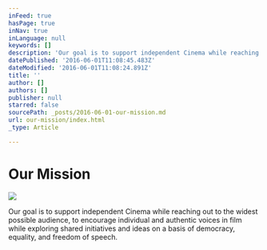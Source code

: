 ```yaml
---
inFeed: true
hasPage: true
inNav: true
inLanguage: null
keywords: []
description: 'Our goal is to support independent Cinema while reaching out to the widest possible audience, to encourage individual and authentic voices in film while exploring shared initiatives and ideas on a basis of democracy, equality, and freedom of speech.'
datePublished: '2016-06-01T11:08:45.483Z'
dateModified: '2016-06-01T11:08:24.891Z'
title: ''
author: []
authors: []
publisher: null
starred: false
sourcePath: _posts/2016-06-01-our-mission.md
url: our-mission/index.html
_type: Article

---
```

# Our Mission
![](https://the-grid-user-content.s3-us-west-2.amazonaws.com/89f50c82-f040-496a-a566-80be2eaca5b5.jpg)

Our goal is to support independent Cinema while reaching out to the widest possible audience, to encourage individual and authentic voices in film while exploring shared initiatives and ideas on a basis of democracy, equality, and freedom of speech.